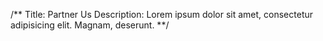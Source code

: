 /**
Title: Partner Us
Description: Lorem ipsum dolor sit amet, consectetur adipisicing elit. Magnam, deserunt.
**/